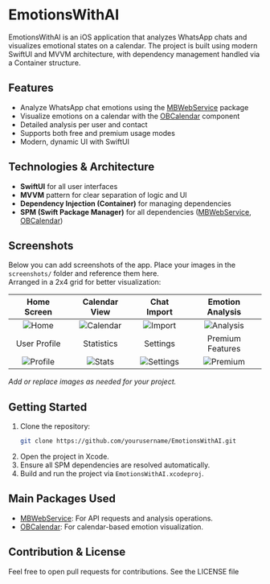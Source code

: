 # EmotionsWithAI

EmotionsWithAI is an iOS application that analyzes WhatsApp chats and visualizes emotional states on a calendar. The project is built using modern SwiftUI and MVVM architecture, with dependency management handled via a Container structure.

## Features

- Analyze WhatsApp chat emotions using the [MBWebService](https://github.com/developerburakgul/MBWebService) package
- Visualize emotions on a calendar with the [OBCalendar](https://github.com/oBilet/OBCalendar) component
- Detailed analysis per user and contact
- Supports both free and premium usage modes
- Modern, dynamic UI with SwiftUI

## Technologies & Architecture

- **SwiftUI** for all user interfaces
- **MVVM** pattern for clear separation of logic and UI
- **Dependency Injection (Container)** for managing dependencies
- **SPM (Swift Package Manager)** for all dependencies ([MBWebService](https://github.com/developerburakgul/MBWebService), [OBCalendar](https://github.com/oBilet/OBCalendar))

## Screenshots

Below you can add screenshots of the app. Place your images in the `screenshots/` folder and reference them here.  
Arranged in a 2x4 grid for better visualization:

|             Home Screen             |             Calendar View             |              Chat Import              |           Emotion Analysis            |
| :---------------------------------: | :-----------------------------------: | :-----------------------------------: | :-----------------------------------: |
|    ![Home](screenshots/home.png)    | ![Calendar](screenshots/calendar.png) |   ![Import](screenshots/import.png)   | ![Analysis](screenshots/analysis.png) |
|            User Profile             |              Statistics               |               Settings                |           Premium Features            |
| ![Profile](screenshots/profile.png) |    ![Stats](screenshots/stats.png)    | ![Settings](screenshots/settings.png) |  ![Premium](screenshots/premium.png)  |

_Add or replace images as needed for your project._

## Getting Started

1. Clone the repository:
   ```sh
   git clone https://github.com/yourusername/EmotionsWithAI.git
   ```
2. Open the project in Xcode.
3. Ensure all SPM dependencies are resolved automatically.
4. Build and run the project via `EmotionsWithAI.xcodeproj`.

## Main Packages Used

- [MBWebService](https://github.com/developerburakgul/MBWebService): For API requests and analysis operations.
- [OBCalendar](https://github.com/oBilet/OBCalendar): For calendar-based emotion visualization.

## Contribution & License

Feel free to open pull requests for contributions. See the LICENSE file
